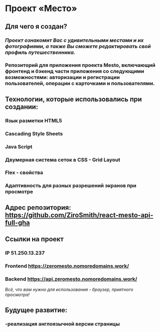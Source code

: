 # Проект «Место»

## Для чего я создан?
### *Проект ознакомит Вас с удивительными местами и их фотографиями, а также Вы сможете редактировать свой профиль путешественника.*

### Репозиторий для приложения проекта Mesto, включающий фронтенд и бэкенд части приложения со следующими возможностями: авторизации и регистрации пользователей, операции с карточками и пользователями.

## Технологии, которые использовались при создании:
### Язык разметки HTML5
### Cascading Style Sheets
### Java Script
### Двумерная система сеток в CSS - Grid Layout
### Flex - свойства
### Адаптивность для разных разрешений экранов при просмотре

## Адрес репозитория: https://github.com/ZiroSmith/react-mesto-api-full-gha

## Ссылки на проект
### IP 51.250.13.237

### Frontend https://zeromesto.nomoredomains.work/

### Backend https://api.zeromesto.nomoredomains.work/

*Всё, что вам нужно для использования - браузер, приятного просмотра!*

## Будущее развитие:
### -реализация англоязычной версии страницы


